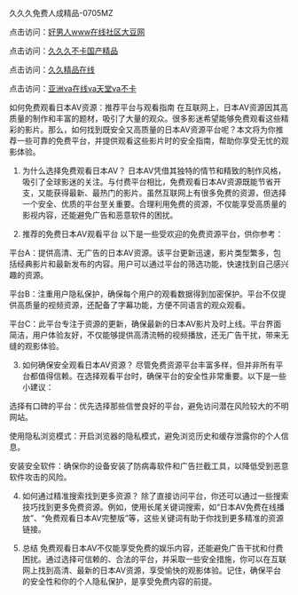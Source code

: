 
久久久免费人成精品-0705MZ

点击访问：<a href="https://heiliaoxwd5i8.pages.dev">好男人www在线社区大豆网</a>

点击访问：<a href="https://heiliaowt0d7p.pages.dev">久久久不卡国产精品</a>

点击访问：<a href="https://heiliaoga6s9v.pages.dev">久久精品在线</a>

点击访问：<a href="https://heiliaoow5kzm.pages.dev">亚洲va在线va天堂va不卡</a>






如何免费观看日本AV资源：推荐平台与观看指南
在互联网上，日本AV资源因其高质量的制作和丰富的题材，吸引了大量的观众。很多影迷希望能够免费观看这些精彩的影片。那么，如何找到既安全又高质量的日本AV资源平台呢？本文将为你推荐一些可靠的免费平台，并提供观看这些影片时的安全指南，帮助你享受无忧的观影体验。

1. 为什么选择免费观看日本AV？
日本AV凭借其独特的情节和精致的制作风格，吸引了全球影迷的关注。与付费平台相比，免费观看日本AV资源既能节省开支，又能获得最新、最热门的影片。虽然互联网上有很多免费的资源，但选择一个安全、优质的平台至关重要。合理利用免费的资源，不仅能享受高质量的影视内容，还能避免广告和恶意软件的困扰。

2. 推荐的免费日本AV观看平台
以下是一些受欢迎的免费资源平台，供你参考：

平台A：提供高清、无广告的日本AV资源。该平台更新迅速，影片类型繁多，包括经典影片和最新发布的内容。用户可以通过平台的筛选功能，快速找到自己感兴趣的资源。

平台B：注重用户隐私保护，确保每个用户的观看数据得到加密保护。平台不仅提供高质量的视频资源，还配备了字幕功能，方便不同语言的观众观看。

平台C：此平台专注于资源的更新，确保最新的日本AV影片及时上线。平台界面简洁，用户体验友好，不仅能够提供高清流畅的视频播放，还无广告干扰，带来无缝的观影体验。

3. 如何确保安全观看日本AV资源？
尽管免费资源平台丰富多样，但并非所有平台都值得信赖。在选择观看平台时，确保平台的安全性非常重要。以下是一些小建议：

选择有口碑的平台：优先选择那些信誉良好的平台，避免访问潜在风险较大的不明网站。

使用隐私浏览模式：开启浏览器的隐私模式，避免浏览历史和缓存泄露你的个人信息。

安装安全软件：确保你的设备安装了防病毒软件和广告拦截工具，以降低受到恶意软件攻击的风险。

4. 如何通过精准搜索找到更多资源？
除了直接访问平台，你还可以通过一些搜索技巧找到更多免费资源。例如，使用长尾关键词搜索，如“日本AV免费在线播放”、“免费观看日本AV完整版”等，这些关键词有助于你找到更多精准的资源链接。

5. 总结
免费观看日本AV不仅能享受免费的娱乐内容，还能避免广告干扰和付费困扰。通过选择可信赖的、合法的平台，并采取一些安全措施，你可以在互联网上找到高清、最新的日本AV资源，享受愉快的观影体验。记住，确保平台的安全性和你的个人隐私保护，是享受免费内容的前提。








<span style="display:none;">[Canonical link](  ）</span>
